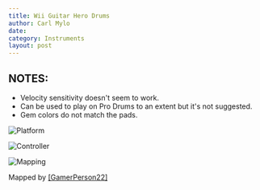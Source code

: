 ```yaml
---
title: Wii Guitar Hero Drums
author: Carl Mylo
date: 
category: Instruments
layout: post
---
```


## NOTES:

* Velocity sensitivity doesn't seem to work.
* Can be used to play on Pro Drums to an extent but it's not suggested.
* Gem colors do not match the pads.

	
![Platform](https://raw.githubusercontent.com/hmxmilohax/rb3-pc/main/assets/images/instruments/wii.png "Platform") 

![Controller](https://raw.githubusercontent.com/hmxmilohax/rb3-pc/main/assets/images/instruments/ghdrmscontroller.png "Controller") 

![Mapping](https://raw.githubusercontent.com/hmxmilohax/rb3-pc/main/assets/images/instruments/wiighdrmsmapping.png "Mapping") 


Mapped by [[GamerPerson22]](https://www.youtube.com/channel/UCC5SlXPlnlGwBG7w6mvfx8g)